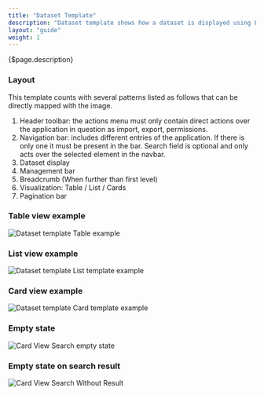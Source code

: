 ```yaml
---
title: "Dataset Template"
description: "Dataset template shows how a dataset is displayed using Lexicon."
layout: "guide"
weight: 1
---
```


<div class="page-description">{$page.description}</div>

### Layout
This template counts with several patterns listed as follows that can be directly mapped with the image.

1. Header toolbar: the actions menu must only contain direct actions over the application in question as import, export, permissions.
2. Navigation bar: includes different entries of the application. If there is only one it must be present in the bar. Search field is optional and only acts over the selected element in the navbar.
3. Dataset display
1. Management bar
2. Breadcrumb (When further than first level)
3. Visualization: Table / List / Cards
4. Pagination bar

### Table view example

![Dataset template Table example](../../../images/DTTableView.jpg)

### List view example
![Dataset template List template example](../../../images/DTListView.jpg)

### Card view example
![Dataset template Card template example](../../../images/DTCardView.jpg)

### Empty state

![Card View Search empty state](../../../images/DDisplayEmpty.jpg)

### Empty state on search result

![Card View Search Without Result](../../../images/DDisplayEmptySearch.jpg)
